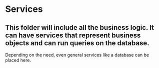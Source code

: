 # Services
## This folder will include all the business logic. It can have services that represent business objects and can run queries on the database.
Depending on the need, even general services like a database can be placed here.
